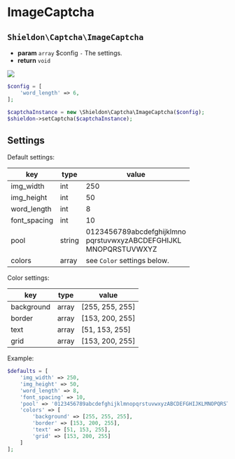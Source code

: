 # ImageCaptcha

## `Shieldon\Captcha\ImageCaptcha`

- **param** `array` $config `-` The settings.
- **return** `void`

![](https://i.imgur.com/tJVTMsb.png)

```php
$config = [
    'word_length' => 6,
];

$captchaInstance = new \Shieldon\Captcha\ImageCaptcha($config);
$shieldon->setCaptcha($captchaInstance);
```

## Settings

Default settings:

| key | type | value |
| --- | --- | --- |
| img_width | int | 250 |
| img_height | int | 50 |
| word_length | int | 8 |
| font_spacing | int | 10 |
| pool | string | 0123456789abcdefghijklmno<br />pqrstuvwxyzABCDEFGHIJKL<br />MNOPQRSTUVWXYZ |
| colors | array | see `Color` settings below. |

Color settings:

| key | type | value |
| --- | --- | --- |
| background | array |  [255, 255, 255] |
| border | array | [153, 200, 255] |
| text | array | [51, 153, 255] |
| grid | array | [153, 200, 255] |

Example:

```php
$defaults = [
    'img_width' => 250,
    'img_height' => 50,
    'word_length' => 8,
    'font_spacing' => 10,
    'pool' => '0123456789abcdefghijklmnopqrstuvwxyzABCDEFGHIJKLMNOPQRSTUVWXYZ',
    'colors' => [
        'background' => [255, 255, 255],
        'border' => [153, 200, 255],
        'text' => [51, 153, 255],
        'grid' => [153, 200, 255]
    ]
];
```